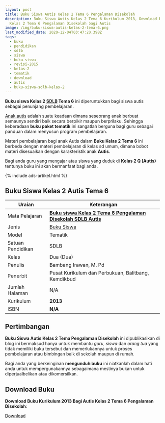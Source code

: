```yaml
---
layout: post
title: Buku Siswa Autis Kelas 2 Tema 6 Pengalaman Disekolah
description: Buku Siswa Autis Kelas 2 Tema 6 Kurikulum 2013, Download buku
  Kelas 2 Tema 6 Pengalaman Disekolah bagi Autis
image: /img/buku-siswa-autis-kelas-2-tema-6.png
last_modified_date: 2020-12-04T03:47:20.398Z
tags:
  - buku
  - pendidikan
  - sdlb
  - siswa
  - buku-siswa
  - revisi-2015
  - kelas-2
  - tematik
  - download
  - autis
  - buku-siswa-sdlb-kelas-2
---
```


**Buku siswa Kelas 2 <abbr title="Sekolah Dasar Luar Biasa">SDLB</abbr> Tema 6** ini diperuntukkan bagi siswa autis sebagai penunjang pembelajaran.

[Anak autis](/teori/apa-itu-autisme) adalah suatu keadaan dimana seseorang anak berbuat semaunya sendiri baik secara berpikir maupun berprilaku. Sehingga keberadaan **buku paket tematik** ini sangatlah berguna bagi guru sebagai panduan dalam menyusun program pembelajaran.

Materi pembelajaran bagi anak Autis dalam **Buku Kelas 2 Tema 6** ini berbeda dengan materi pembelajaran di kelas sd umum, dimana bobot materi disesuaikan dengan karakteristik anak **Autis**.

Bagi anda guru yang mengajar atau siswa yang duduk di **Kelas 2 Q (Autis)** tentunya buku ini akan bermanfaat bagi anda.

{% include ads-artikel.html %}

## Buku Siswa Kelas 2 Autis Tema 6 

|Uraian|Keterangan|
| --- | --- |
|Mata Pelajaran|<a href="/bse/buku-siswa-autis-kelas-2-tema-6" title="Buku siswa Kelas 2 Tema 6 Pengalaman Disekolah SDLB Autis"><strong>Buku siswa Kelas 2 Tema 6 Pengalaman Disekolah SDLB Autis</strong></a>|
|Jenis|<a href="/bse" title="Buku Siswa" target="_blank">Buku Siswa</a>|
|Model|Tematik|
|Satuan Pendidikan|SDLB|
|Kelas|Dua (Dua)|
|Penulis|Bambang Irawan, M. Pd|
|Penerbit|Pusat Kurikulum dan Perbukuan, Balitbang, Kemdikbud|
|Jumlah Halaman|N/A|
|Kurikulum|<strong>2013</strong>|
|ISBN|<strong>N/A</strong>|

## Pertimbangan
**Buku Siswa Autis Kelas 2 Tema Pengalaman Disekolah** ini dipublikasikan di blog ini bermaksud hanya untuk membantu _guru_, _siswa_ dan _orang tua_ yang tidak memiliki buku tersebut dan memerlukannya untuk proses pembelajaran atau bimbingan baik di sekolah maupun di rumah.

Bagi anda yang berkeinginan <b>mengunduh buku</b> ini niatkanlah dalam hati anda untuk mempergunakannya sebagaimana mestinya bukan untuk diperjualbelikan atau dikomersilkan.
  
## Download Buku
**Download Buku Kurikulum 2013 Bagi Autis Kelas 2 Tema 6 Pengalaman Disekolah**:
<p class="center"><a class="button download" href="https://docs.google.com/uc?export=download&id=1USVzpoQpIHxDYJoIrNBWv_X4lW6pMznr" rel="nofollow" target="_blank" title="Download Buku Siswa Autis Kelas 2 Tema Pengalaman Disekolah">Download</a></p>
